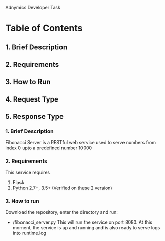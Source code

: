 Adnymics Developer Task

# Table of Contents
## 1.  Brief Description
## 2.  Requirements
## 3.  How to Run
## 4.  Request Type
## 5.  Response Type

### 1. Brief Description
Fibonacci Server is a RESTful web service used to serve numbers from index 0 upto a predefined number 10000

### 2. Requirements
This service requires 
1.  Flask
2. Python 2.7+, 3.5+ (Verified on these 2 version)

### 3. How to run
Download the repository, enter the directory and run:
- /fibonacci_server.py
This will run the service on port 8080. At this moment, the service is up and running and is also ready to serve logs into runtime.log
